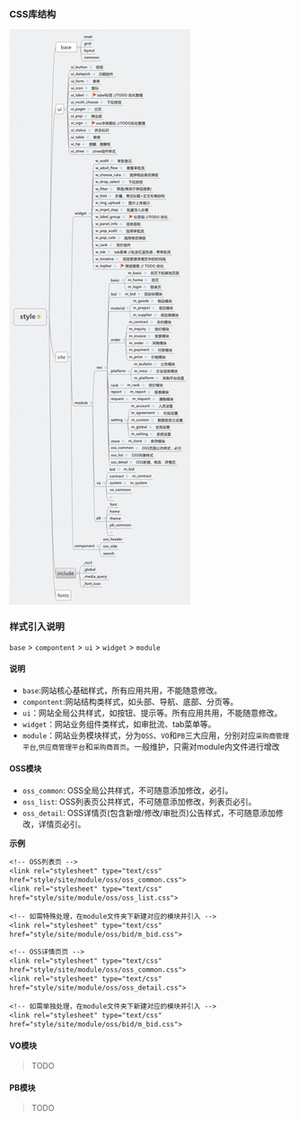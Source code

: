 ### CSS库结构

<img src="assets/css_mod.jpg">


### 样式引入说明

`base` > `compontent` > `ui` > `widget` > `module`

#### 说明
- `base`:网站核心基础样式，所有应用共用，不能随意修改。  
- `compontent`:网站结构类样式，如头部、导航、底部、分页等。
- `ui`：网站全局公共样式，如按钮、提示等。所有应用共用，不能随意修改。
- `widget`：网站业务组件类样式，如审批流、tab菜单等。
- `module`：网站业务模块样式，分为`OSS`、`VO`和`PB`三大应用，分别对应`采购商管理平台`,`供应商管理平台`和`采购商首页`。一般维护，只需对module内文件进行增改

#### OSS模块

- `oss_common`: OSS全局公共样式，不可随意添加修改，必引。
- `oss_list`: OSS列表页公共样式，不可随意添加修改，列表页必引。
- `oss_detail`: OSS详情页(包含新增/修改/审批页)公告样式，不可随意添加修改，详情页必引。

**示例**
```
<!-- OSS列表页 -->
<link rel="stylesheet" type="text/css" href="style/site/module/oss/oss_common.css">
<link rel="stylesheet" type="text/css" href="style/site/module/oss/oss_list.css">

<!-- 如需特殊处理，在module文件夹下新建对应的模块并引入 -->
<link rel="stylesheet" type="text/css" href="style/site/module/oss/bid/m_bid.css">
```

```
<!-- OSS详情页页 -->
<link rel="stylesheet" type="text/css" href="style/site/module/oss/oss_common.css">
<link rel="stylesheet" type="text/css" href="style/site/module/oss/oss_detail.css">

<!-- 如需单独处理，在module文件夹下新建对应的模块并引入 -->
<link rel="stylesheet" type="text/css" href="style/site/module/oss/bid/m_bid.css">
```



#### VO模块

> TODO


#### PB模块

> TODO
